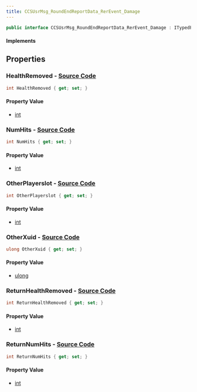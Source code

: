 ```yaml
---
title: CCSUsrMsg_RoundEndReportData_RerEvent_Damage
---
```


```csharp
public interface CCSUsrMsg_RoundEndReportData_RerEvent_Damage : ITypedProtobuf<CCSUsrMsg_RoundEndReportData_RerEvent_Damage>, INativeHandle
```

#### Implements

## Properties

### **HealthRemoved** - [Source Code](https://github.com/swiftly-solution/swiftlys2/blob/main/managed/src/SwiftlyS2.Generated/Protobufs/Interfaces/CCSUsrMsg_RoundEndReportData_RerEvent_Damage.cs#L19)

```csharp
int HealthRemoved { get; set; }
```

#### Property Value

- [int](https://learn.microsoft.com/dotnet/api/system.int32)

### **NumHits** - [Source Code](https://github.com/swiftly-solution/swiftlys2/blob/main/managed/src/SwiftlyS2.Generated/Protobufs/Interfaces/CCSUsrMsg_RoundEndReportData_RerEvent_Damage.cs#L22)

```csharp
int NumHits { get; set; }
```

#### Property Value

- [int](https://learn.microsoft.com/dotnet/api/system.int32)

### **OtherPlayerslot** - [Source Code](https://github.com/swiftly-solution/swiftlys2/blob/main/managed/src/SwiftlyS2.Generated/Protobufs/Interfaces/CCSUsrMsg_RoundEndReportData_RerEvent_Damage.cs#L13)

```csharp
int OtherPlayerslot { get; set; }
```

#### Property Value

- [int](https://learn.microsoft.com/dotnet/api/system.int32)

### **OtherXuid** - [Source Code](https://github.com/swiftly-solution/swiftlys2/blob/main/managed/src/SwiftlyS2.Generated/Protobufs/Interfaces/CCSUsrMsg_RoundEndReportData_RerEvent_Damage.cs#L16)

```csharp
ulong OtherXuid { get; set; }
```

#### Property Value

- [ulong](https://learn.microsoft.com/dotnet/api/system.uint64)

### **ReturnHealthRemoved** - [Source Code](https://github.com/swiftly-solution/swiftlys2/blob/main/managed/src/SwiftlyS2.Generated/Protobufs/Interfaces/CCSUsrMsg_RoundEndReportData_RerEvent_Damage.cs#L25)

```csharp
int ReturnHealthRemoved { get; set; }
```

#### Property Value

- [int](https://learn.microsoft.com/dotnet/api/system.int32)

### **ReturnNumHits** - [Source Code](https://github.com/swiftly-solution/swiftlys2/blob/main/managed/src/SwiftlyS2.Generated/Protobufs/Interfaces/CCSUsrMsg_RoundEndReportData_RerEvent_Damage.cs#L28)

```csharp
int ReturnNumHits { get; set; }
```

#### Property Value

- [int](https://learn.microsoft.com/dotnet/api/system.int32)

